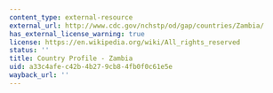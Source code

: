 ```yaml
---
content_type: external-resource
external_url: http://www.cdc.gov/nchstp/od/gap/countries/Zambia/
has_external_license_warning: true
license: https://en.wikipedia.org/wiki/All_rights_reserved
status: ''
title: Country Profile - Zambia
uid: a33c4afe-c42b-4b27-9cb8-4fb0f0c61e5e
wayback_url: ''
---
```

